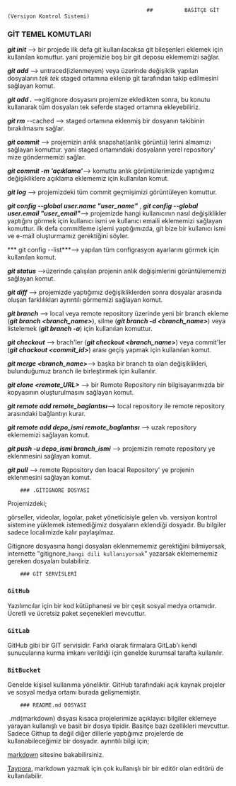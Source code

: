 												## 			BASİTÇE GİT (Versiyon Kontrol Sistemi)



### GİT TEMEL KOMUTLARI

***git init*** --> bir projede ilk defa git kullanılacaksa git bileşenleri eklemek için kullanılan komuttur. yani projemizie boş bir git deposu eklememizi sağlar.



***git add*** --> untraced(izlenmeyen) veya üzerinde değişiklik yapılan dosyaların *tek tek* staged ortamına eklenip git tarafından takip edilmesini sağlayan komut.

***git add .*** -->gitignore dosyasını projemize ekledikten sonra, bu konutu kullanarak tüm dosyaları tek seferde staged ortamına ekleyebiliriz.



***git rm*** --cached --> staged ortamına eklenmiş bir dosyanın takibinin bırakılmasını sağlar.



***git commit*** --> projemizin anlık snapshat(anlık görüntü) lerini almamızı sağlayan komuttur. yani staged ortamındaki dosyaların yerel repository' mize göndermemizi sağlar. 

***git commit -m 'açıklama'***--> komuttu anlık görüntülerimizde yaptığımız 						  		değişikliklere açıklama eklememiz için kullanılan komut.

***git log*** --> projemizdeki tüm commit geçmişimizi görüntüleyen komuttur.



***git config --global user.name "user_name"*** , ***git config --global user.email "user_email"***--> projemizde hangi kullanıcının nasıl değişiklikler yaptığını görmek için kullanıcı ismi  ve kullanıcı emaili eklememizi sağlayan komuttur. ilk defa commitleme işlemi yaptığımızda, git bize bir kullanıcı ismi  ve e-mail oluşturmamız gerektiğini söyler.



*** git config --list***--> yapılan tüm configrasyon ayarlarını görmek için kullanılan komut.



***git status*** -->üzerinde çalışılan projenin anlık değişimlerini görüntülememizi sağlayan komut.



***git diff*** --> projemizde yaptığımız değişikliklerden sonra dosyalar arasında oluşan farklılıkları ayrıntılı görmemizi sağlayan komut.



***git branch*** --> local veya remote repository üzerinde yeni bir branch ekleme (***git branch <branch_name>***), silme (***git branch -d <branch_name>***) veya listelemek (***git branch -a***) için kullanılan komuttur.



***git checkout*** --> brach'ler (***git checkout <branch_name>***) veya commit'ler (***git chackout <commit_id>***) arası geçiş yapmak için kullanılan komut. 



***git merge  <branch_name>***--> başka bir branch ta olan değişiklikleri, bulunduğumuz branch ile birleştirmek için kullanılır.



***git clone <remote_URL>*** -->  bir Remote Repository nin bilgisayarımızda bir kopyasının oluşturulmasını sağlayan komut.



***git remote add remote_baglantısı***--> local repository ile remote repository arasındaki bağlantıyı kurar. 



***git remote add depo_ismi remote_baglantısı*** --> uzak repository eklememizi sağlayan komut.



***git push -u depo_ismi branch_ismi*** --> projemizin remote repository ye eklenmesini sağlayan komut.



***git pull*** --> remote Repository den loacal Repository' ye projenin eklenmesini sağlayan komut.



		### .GİTIGNORE DOSYASI

Projemizdeki;

görseller, videolar, logolar, paket yöneticisiyle gelen vb. versiyon kontrol sistemine yüklemek istemediğimiz dosyaların eklendiği dosyadır. Bu bilgiler sadece localimizde  kalır paylaşılmaz.



Gitignore dosyasına hangi dosyaları eklenmememiz gerektiğini bilmiyorsak, internette "gitignore_`hangi dili kullanıyorsak`" yazarsak eklemememiz gereken dosyaları bulabiliriz.





		### GİT SERVİSLERİ

### `GitHub`

Yazılımcılar için bir kod kütüphanesi ve bir çeşit sosyal medya ortamıdır. Ücretli ve ücretsiz paket seçenekleri mevcuttur.

### `GitLab`

GitHub gibi bir GIT servisidir. Farklı olarak firmalara GitLab'ı kendi sunucularına kurma imkanı verildiği için genelde kurumsal tarafta kullanılır. 

### `BitBucket`

Genelde kişisel kullanıma yöneliktir. GitHub tarafındaki açık kaynak projeler ve sosyal medya ortamı burada gelişmemiştir.



		### README.md DOSYASI

​	.md(markdown) dısyası kısaca projelerimize açıklayıcı bilgiler eklemeye yarayan kullanışlı ve basit bir dosya tipidir. Basitçe bazı özellikleri mevcuttur. Sadece Githup ta değil diğer dillerle yaptığımız projelerde de kullanabileceğimiz bir dosyadır. ayrıntılı bilgi için;

[markdown](https://commonmark.org/ ) sitesine bakabilirsiniz.

 [Taypora](https://typora.io/),  markdown yazmak için çok kullanışlı bir  bir editör olan editörü de  kullanılabilir.

